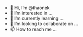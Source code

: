 - 👋 Hi, I’m @thaonek
- 👀 I’m interested in ...
- 🌱 I’m currently learning ...
- 💞️ I’m looking to collaborate on ...
- 📫 How to reach me ...

<!---
thaonek/thaonek is a ✨ special ✨ repository because its `README.md` (this file) appears on your GitHub profile.
You can click the Preview link to take a look at your changes.
--->
